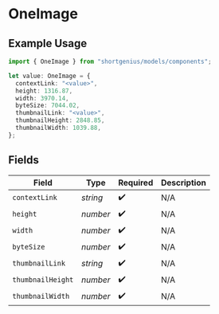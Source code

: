 # OneImage

## Example Usage

```typescript
import { OneImage } from "shortgenius/models/components";

let value: OneImage = {
  contextLink: "<value>",
  height: 1316.87,
  width: 3970.14,
  byteSize: 7044.02,
  thumbnailLink: "<value>",
  thumbnailHeight: 2848.85,
  thumbnailWidth: 1039.88,
};
```

## Fields

| Field              | Type               | Required           | Description        |
| ------------------ | ------------------ | ------------------ | ------------------ |
| `contextLink`      | *string*           | :heavy_check_mark: | N/A                |
| `height`           | *number*           | :heavy_check_mark: | N/A                |
| `width`            | *number*           | :heavy_check_mark: | N/A                |
| `byteSize`         | *number*           | :heavy_check_mark: | N/A                |
| `thumbnailLink`    | *string*           | :heavy_check_mark: | N/A                |
| `thumbnailHeight`  | *number*           | :heavy_check_mark: | N/A                |
| `thumbnailWidth`   | *number*           | :heavy_check_mark: | N/A                |